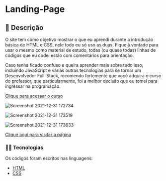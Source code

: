 # Landing-Page

## 📑 Descrição
O site tem como objetivo mostrar o que eu aprendi durante a introdução básica de HTML e CSS, nele todo eu só uso as duas.
Fique à vontade para usar o mesmo como material de estudo, todas (ou quase todas) linhas de códigos que eu codei estão com comentários para orientação.

Caso tenha ficado confuso e queira aprender mais sobre tudo isso, incluindo JavaScript e várias outras tecnologias para se tornar um Desenvolvedor Full-Stack, recomendo fortemente que você adquira o curso do professor, que particularmente, foi a melhor decisão que eu tomei para ingressar na programação.

[Clique para acessar o curso](https://www.udemy.com/course/curso-de-javascript-moderno-do-basico-ao-avancado/)

![Screenshot 2021-12-31 172734](https://user-images.githubusercontent.com/89041502/147838363-d6585b50-11da-4d97-a572-275865c47aef.png)

![Screenshot 2021-12-31 173519](https://user-images.githubusercontent.com/89041502/147838406-cfd49190-a614-425f-a38e-7edfdeceb99e.png)

![Screenshot 2021-12-31 173633](https://user-images.githubusercontent.com/89041502/147838413-8cfc3ae7-c758-4d04-8f9d-021eefdc124d.png)

[Clique aqui para visitar a página](https://teste-de-landing-page.netlify.app/)

### 👨‍💻 Tecnologias
Os códigos foram escritos nas linguagens:

- [HTML](https://developer.mozilla.org/pt-BR/docs/Web/HTML)
- [CSS](https://developer.mozilla.org/pt-BR/docs/Web/CSS)
